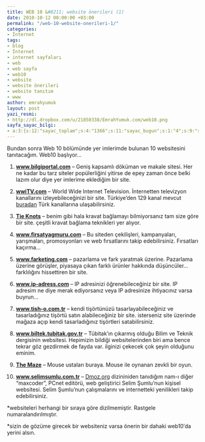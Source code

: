 ```yaml
---
title: WEB 10 &#8211; website önerileri (1)
date: 2010-10-12 00:00:00 +03:00
permalink: "/web-10-website-onerileri-1/"
categories:
- İnternet
tags:
- blog
- İnternet
- internet sayfaları
- web
- web sayfa
- web10
- website
- website önerileri
- website tanıtım
- www
author: emrahyumuk
layout: post
yazi_resmi:
- http://dl.dropbox.com/u/21850338/EmrahYumuk.com/web10.png
sayfa_sayac_bilgi:
- a:3:{s:12:"sayac_toplam";s:4:"1366";s:11:"sayac_bugun";s:1:"4";s:9:"son_okuma";s:10:"1364918925";}
---
```


Bundan sonra Web 10 bölümünde yer imlerimde bulunan 10 websitesini tanıtacağım. Web10 başlıyor&#8230;

1.  <a href="http://www.bilgiportal.com" target="_blank"><strong>www.bilgiportal.com</strong></a> &#8211; Geniş kapsamlı döküman ve makale sitesi. Her ne kadar bu tarz siteler popülerliğini yitirse de epey zaman önce belki lazım olur diye yer imlerime eklediğim bir site.
2.  **<a href="http://wwiTV.com" target="_blank">wwiTV.com</a>** &#8211; World Wide Internet Television. İnternetten televizyon kanallarını izleyebileceğinizi bir site. Türkiye&#8217;den 129 kanal mevcut <a href="http://wwitv.com/television/210.htm" target="_blank">buradan</a> Türk kanallarına ulaşabilirsiniz.
3.  <a href="http://www.bensilver.com/style04/knots_home.htm" target="_blank"><strong>Tie Knots</strong></a> &#8211; benim gibi hala kravat bağlamayı bilmiyorsanız tam size göre bir site. çeşitli kravat bağlama teknikleri yer alıyor.
4.  <a href="http://www.firsatyagmuru.com" target="_blank"><strong>www.firsatyagmuru.com</strong></a> &#8211; Bu siteden çekilişleri, kampanyaları, yarışmaları, promosyonları ve web fırsatlarını takip edebilirsiniz. Fırsatları kaçırma&#8230;
5.  <a href="http://www.farketing.com" target="_blank"><strong>www.farketing.com</strong></a> &#8211; pazarlama ve fark yaratmak üzerine. Pazarlama üzerine görüşler, piyasaya çıkan farklı ürünler hakkında düşüncüler&#8230; farklılığını hissettiren bir site.<!--more-->

6.  <a href="http://www.ip-adress.com/" target="_blank"><strong>www.ip-adress.com</strong></a> &#8211; IP adresinizi öğrenebileceğiniz bir site. IP adresim ne diye merak ediyorsanız veya IP adresinize ihtiyacınız varsa buyrun&#8230;
7.  <a href="http://www.tish-o.com.tr/" target="_blank"><strong>www.tish-o.com.tr</strong></a> &#8211; kendi tişörtünüzü tasarlayabileceğiniz ve tasarladığınız tişörtü satın alabileceğiniz bir site. isterseniz site üzerinde mağaza açıp kendi tasarladığınız tişörtleri satabilirsiniz.
8.  <a href="http://www.biltek.tubitak.gov.tr" target="_blank"><strong>www.biltek.tubitak.gov.tr</strong></a> &#8211; Tübitak&#8217;ın çıkarmış olduğu Bilim ve Teknik dergisinin websitesi. Hepimizin bildiği websitelerinden biri ama bence tekrar göz gezdirmek de fayda var. ilginizi çekecek çok şeyin olduğunu eminim.
9.  <a href="http://www.winterrowd.com/maze/" target="_blank"><strong>The Maze</strong></a> &#8211; Mouse ustaları buraya. Mouse ile oynanan zevkli bir oyun.
10. <a href="http://www.selimsumlu.com.tr/" target="_blank"><strong>www.selimsumlu.com.tr</strong></a><span> &#8211; <a href="http://Dmoz.org">Dmoz.org</a> dizininiden tanıdığım nam-ı diğer &#8220;maxcoder&#8221;, PCnet editörü, web geliştirici Selim Şumlu&#8217;nun kişisel websitesi. Selim Şumlu&#8217;nun çalışmalarını ve internetteki yenilikleri takip edebilirsiniz.</span>

*websiteleri herhangi bir sıraya göre dizilmemiştir. Rastgele numaralandırılmıştır.

*sizin de gözüme girecek bir websiteniz varsa önerin bir dahaki web10&#8242;da yerini alsın.
